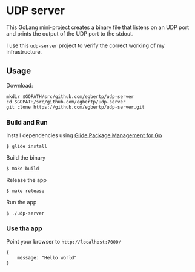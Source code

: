 # UDP server

This GoLang mini-project creates a binary file that listens on an UDP port and prints the output of the UDP port to the stdout.

I use this `udp-server` project to verify the correct working of my infrastructure.

## Usage

Download:

```
mkdir $GOPATH/src/github.com/egbertp/udp-server
cd $GOPATH/src/github.com/egbertp/udp-server
git clone https://github.com/egbertp/udp-server.git
```

### Build and Run

Install dependencies using [Glide Package Management for Go](https://glide.sh/)

```
$ glide install
```

Build the binary
```
$ make build
```

Release the app
```
$ make release
```

Run the app
```
$ ./udp-server
```

### Use tha app

Point your browser to `http://localhost:7000/`
```
{
	message: "Hello world"
}
```